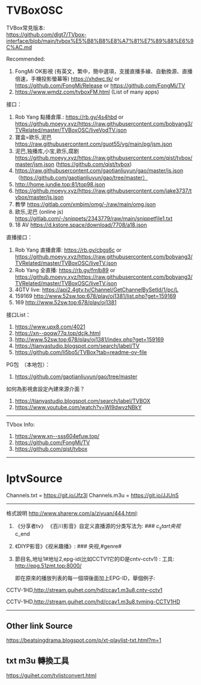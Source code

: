 # TVBoxOSC


TVBox常見版本: <br>
https://github.com/dlgt7/TVbox-interface/blob/main/tvbox%E5%B8%B8%E8%A7%81%E7%89%88%E6%9C%AC.md

Recommended:

1. FongMi OK影視 (有英文，繁中，簡中選項，支援直播多線、自動換源、直播倍速，手機投影螢幕等) https://xhdwc.tk/ or https://github.com/FongMi/Release or https://github.com/FongMi/TV
2. https://www.wmdz.com/tvboxFM.html (List of many apps)



接口：
1. Rob Yang 點播倉庫.: https://rb.gy/4s4hbd or https://github.moeyy.xyz/https://raw.githubusercontent.com/bobyang3/TVRelated/master/TVBoxOSC/liveVodTV.json
2. 寶盒=欧乐,泥巴　https://raw.githubusercontent.com/guot55/yg/main/pg/jsm.json
3. 泥巴,独播库,小宝,欧乐,腐剧　https://github.moeyy.xyz/https://raw.githubusercontent.com/qist/tvbox/master/jsm.json (https://github.com/qist/tvbox)
4. https://raw.githubusercontent.com/gaotianliuyun/gao/master/js.json （https://github.com/gaotianliuyun/gao/tree/master） 
7. http://home.jundie.top:81/top98.json
8. https://github.moeyy.xyz/https://raw.githubusercontent.com/jake3737/tvbox/master/js.json 
9. 教學 https://gitlab.com/xmbjm/omg/-/raw/main/omg.json
10. 欧乐,泥巴 (online js) https://gitlab.com/-/snippets/2343779/raw/main/snippetfile1.txt
11. 18 AV https://d.kstore.space/download/7708/a18.json
    


直播接口： 
1. Rob Yang 直播倉庫: https://rb.gy/cbgs6c or https://github.moeyy.xyz/https://raw.githubusercontent.com/bobyang3/TVRelated/master/TVBoxOSC/liveTV.json <br>
2. Rob Yang 全直播: https://rb.gy/fmlb89 or https://github.moeyy.xyz/https://raw.githubusercontent.com/bobyang3/TVRelated/master/TVBoxOSC/liveTV.json <br>
3. 4GTV live: https://api2.4gtv.tv/Channel/GetChannelBySetId/1/pc/L<br>
4. 159169 http://www.52sw.top:678/play/oj1381/list.php?get=159169
5. 169 http://www.52sw.top:678/play/oj1381
   



接口List：
1. https://www.upx8.com/4021
2. https://xn--qoqw77q.top/dcjk.html
3. http://www.52sw.top:678/play/oj1381/index.php?get=159169
4. https://tianyastudio.blogspot.com/search/label/TV 
5. https://github.com/li5bo5/TVBox?tab=readme-ov-file


PG包　（本地包）：
1. https://github.com/gaotianliuyun/gao/tree/master


如何為影視倉設定內建來源介面？

1. https://tianyastudio.blogspot.com/search/label/TVBOX
2. https://www.youtube.com/watch?v=WI9dwvzNBkY

-----

TVbox Info:

1. https://www.xn--sss604efuw.top/
2. https://github.com/FongMi/TV
3. https://github.com/qist/tvbox




--------------------------------------------------------------------

# IptvSource


Channels.txt = https://git.io/Jfz3l
Channels.m3u = https://git.io/JJUnS


-----

格式說明 http://www.sharerw.com/a/ziyuan/444.html:
1. 《分享者tv》 《百川影音》自定义直播源的分类写法为: ### $c_start央视$c_end
2. 《DIYP影音》《视米趣播》: ### 央视,#genre#
3. 節目名,地址1#地址2,epg-id(比如CCTV1它的ID是cntv-cctv1) : 工具: http://epg.51zmt.top:8000/

    即在原來的播放列表的每一個項後面加上EPG-ID，舉個例子: 
    
CCTV-1HD,http://stream.guihet.com/hd/ccav1.m3u8,cntv-cctv1

CCTV-1HD,http://stream.guihet.com/hd/ccav1.m3u8,tvming-CCTV1HD


----
## Other link Source
https://beatsingdrama.blogspot.com/p/xt-playlist-txt.html?m=1

## txt m3u 轉換工具
https://guihet.com/tvlistconvert.html


